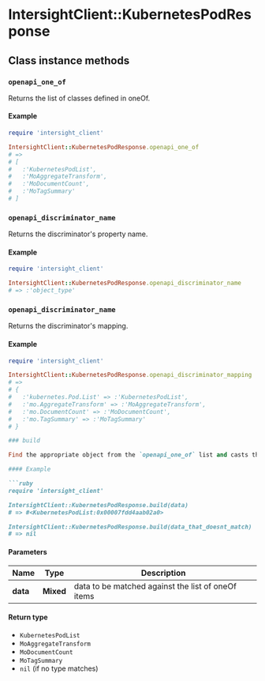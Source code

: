 # IntersightClient::KubernetesPodResponse

## Class instance methods

### `openapi_one_of`

Returns the list of classes defined in oneOf.

#### Example

```ruby
require 'intersight_client'

IntersightClient::KubernetesPodResponse.openapi_one_of
# =>
# [
#   :'KubernetesPodList',
#   :'MoAggregateTransform',
#   :'MoDocumentCount',
#   :'MoTagSummary'
# ]
```

### `openapi_discriminator_name`

Returns the discriminator's property name.

#### Example

```ruby
require 'intersight_client'

IntersightClient::KubernetesPodResponse.openapi_discriminator_name
# => :'object_type'
```

### `openapi_discriminator_name`

Returns the discriminator's mapping.

#### Example

```ruby
require 'intersight_client'

IntersightClient::KubernetesPodResponse.openapi_discriminator_mapping
# =>
# {
#   :'kubernetes.Pod.List' => :'KubernetesPodList',
#   :'mo.AggregateTransform' => :'MoAggregateTransform',
#   :'mo.DocumentCount' => :'MoDocumentCount',
#   :'mo.TagSummary' => :'MoTagSummary'
# }

### build

Find the appropriate object from the `openapi_one_of` list and casts the data into it.

#### Example

```ruby
require 'intersight_client'

IntersightClient::KubernetesPodResponse.build(data)
# => #<KubernetesPodList:0x00007fdd4aab02a0>

IntersightClient::KubernetesPodResponse.build(data_that_doesnt_match)
# => nil
```

#### Parameters

| Name | Type | Description |
| ---- | ---- | ----------- |
| **data** | **Mixed** | data to be matched against the list of oneOf items |

#### Return type

- `KubernetesPodList`
- `MoAggregateTransform`
- `MoDocumentCount`
- `MoTagSummary`
- `nil` (if no type matches)

